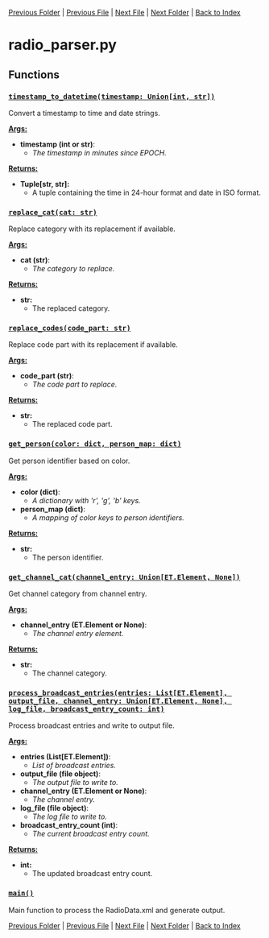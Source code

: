 [Previous Folder](../objects/body_location.md) | [Previous File](outfit_parser.md) | [Next File](recipe_parser.md) | [Next Folder](../recipes/craft_recipes.md) | [Back to Index](../../index.md)

# radio_parser.py

## Functions

### [`timestamp_to_datetime(timestamp: Union[int, str])`](https://github.com/Vaileasys/pz-wiki_parser/blob/main/scripts/parser/radio_parser.py#L40)

Convert a timestamp to time and date strings.


<ins>**Args:**</ins>
  - **timestamp (int or str)**:
      - _The timestamp in minutes since EPOCH._

<ins>**Returns:**</ins>
  - **Tuple[str, str]:**
      - A tuple containing the time in 24-hour format and date in ISO format.

### [`replace_cat(cat: str)`](https://github.com/Vaileasys/pz-wiki_parser/blob/main/scripts/parser/radio_parser.py#L57)

Replace category with its replacement if available.


<ins>**Args:**</ins>
  - **cat (str)**:
      - _The category to replace._

<ins>**Returns:**</ins>
  - **str:**
      - The replaced category.

### [`replace_codes(code_part: str)`](https://github.com/Vaileasys/pz-wiki_parser/blob/main/scripts/parser/radio_parser.py#L69)

Replace code part with its replacement if available.


<ins>**Args:**</ins>
  - **code_part (str)**:
      - _The code part to replace._

<ins>**Returns:**</ins>
  - **str:**
      - The replaced code part.

### [`get_person(color: dict, person_map: dict)`](https://github.com/Vaileasys/pz-wiki_parser/blob/main/scripts/parser/radio_parser.py#L81)

Get person identifier based on color.


<ins>**Args:**</ins>
  - **color (dict)**:
      - _A dictionary with 'r', 'g', 'b' keys._
  - **person_map (dict)**:
      - _A mapping of color keys to person identifiers._

<ins>**Returns:**</ins>
  - **str:**
      - The person identifier.

### [`get_channel_cat(channel_entry: Union[ET.Element, None])`](https://github.com/Vaileasys/pz-wiki_parser/blob/main/scripts/parser/radio_parser.py#L99)

Get channel category from channel entry.


<ins>**Args:**</ins>
  - **channel_entry (ET.Element or None)**:
      - _The channel entry element._

<ins>**Returns:**</ins>
  - **str:**
      - The channel category.

### [`process_broadcast_entries(entries: List[ET.Element], output_file, channel_entry: Union[ET.Element, None], log_file, broadcast_entry_count: int)`](https://github.com/Vaileasys/pz-wiki_parser/blob/main/scripts/parser/radio_parser.py#L117)

Process broadcast entries and write to output file.


<ins>**Args:**</ins>
  - **entries (List[ET.Element])**:
      - _List of broadcast entries._
  - **output_file (file object)**:
      - _The output file to write to._
  - **channel_entry (ET.Element or None)**:
      - _The channel entry._
  - **log_file (file object)**:
      - _The log file to write to._
  - **broadcast_entry_count (int)**:
      - _The current broadcast entry count._

<ins>**Returns:**</ins>
  - **int:**
      - The updated broadcast entry count.

### [`main()`](https://github.com/Vaileasys/pz-wiki_parser/blob/main/scripts/parser/radio_parser.py#L202)

Main function to process the RadioData.xml and generate output.



[Previous Folder](../objects/body_location.md) | [Previous File](outfit_parser.md) | [Next File](recipe_parser.md) | [Next Folder](../recipes/craft_recipes.md) | [Back to Index](../../index.md)
